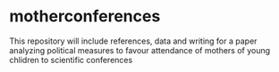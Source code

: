 # motherconferences
This repository will include references, data and writing for a paper analyzing political measures to favour attendance of mothers of young chlidren to scientific conferences
